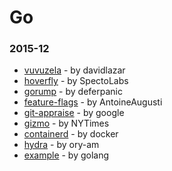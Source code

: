 # Go

### 2015-12
- [vuvuzela](https://github.com/davidlazar/vuvuzela) - by davidlazar
- [hoverfly](https://github.com/SpectoLabs/hoverfly) - by SpectoLabs
- [gorump](https://github.com/deferpanic/gorump) - by deferpanic
- [feature-flags](https://github.com/AntoineAugusti/feature-flags) - by AntoineAugusti
- [git-appraise](https://github.com/google/git-appraise) - by google
- [gizmo](https://github.com/NYTimes/gizmo) - by NYTimes
- [containerd](https://github.com/docker/containerd) - by docker
- [hydra](https://github.com/ory-am/hydra) - by ory-am
- [example](https://github.com/golang/example) - by golang
